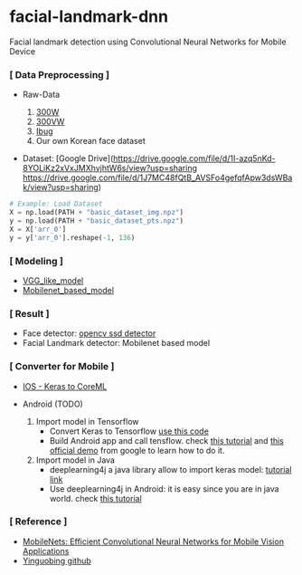 # facial-landmark-dnn
Facial landmark detection using Convolutional Neural Networks for Mobile Device

### [ Data Preprocessing ]
- Raw-Data
    1. [300W](https://ibug.doc.ic.ac.uk/resources/300-W/)
    2. [300VW](https://ibug.doc.ic.ac.uk/resources/300-VW/)
    3. [Ibug](https://ibug.doc.ic.ac.uk/resources/facial-point-annotations/)
    4. Our own Korean face dataset
    
- Dataset: [Google Drive](https://drive.google.com/file/d/1I-azq5nKd-8YOLiKz2xVxJMXhvjhtW6s/view?usp=sharing
https://drive.google.com/file/d/1J7MC48fQtB_AVSFo4gefqfApw3dsWBak/view?usp=sharing)
```python
# Example: Load Dataset
X = np.load(PATH + "basic_dataset_img.npz")
y = np.load(PATH + "basic_dataset_pts.npz")
X = X['arr_0']
y = y['arr_0'].reshape(-1, 136)
```

### [ Modeling ]
- [VGG_like_model](./modeling/basic_models.py) 
- [Mobilenet_based_model](./modeling/mobilenets.py)

### [ Result ]
- Face detector: [opencv ssd detector](https://www.pyimagesearch.com/2018/02/26/face-detection-with-opencv-and-deep-learning/)
- Facial Landmark detector: Mobilenet based model

### [ Converter for Mobile ]
- [IOS - Keras to CoreML](./testing/convert.py)

- Android (TODO)
    1. Import model in Tensorflow
        - Convert Keras to Tensorflow [use this code](https://github.com/amir-abdi/keras_to_tensorflow/blob/master/keras_to_tensorflow.ipynb)
        - Build Android app and call tensflow. check [this tutorial](https://omid.al/posts/2017-02-20-Tutorial-Build-Your-First-Tensorflow-Android-App.html) and [this official demo](https://github.com/tensorflow/tensorflow/tree/master/tensorflow/examples/android) from google to learn how to do it.
    2. Import model in Java
        - deeplearning4j a java library allow to import keras model: [tutorial link](https://deeplearning4j.org/model-import-keras)
        - Use deeplearning4j in Android: it is easy since you are in java world. check [this tutorial](https://deeplearning4j.org/android)

### [ Reference ]
- [MobileNets: Efficient Convolutional Neural Networks for Mobile Vision Applications](https://arxiv.org/abs/1704.04861)
- [Yinguobing github](https://github.com/yinguobing)




